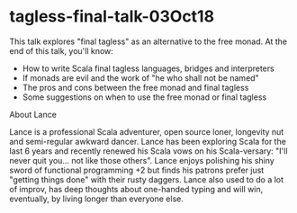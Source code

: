 # tagless-final-talk-03Oct18

This talk explores "final tagless" as an alternative to the free monad.
At the end of this talk, you'll know:
* How to write Scala final tagless languages, bridges and interpreters
* If monads are evil and the work of "he who shall not be named"
* The pros and cons between the free monad and final tagless
* Some suggestions on when to use the free monad or final tagless

About Lance

Lance is a professional Scala adventurer, open source loner, longevity nut and semi-regular awkward dancer. Lance has been 
exploring Scala for the last 6 years and recently renewed his Scala vows on his Scala-versary: 
"I'll never quit you... not like those others". Lance enjoys polishing his shiny sword of functional programming +2 but 
finds his patrons prefer just "getting things done" with their rusty daggers. Lance also used to do a lot of improv, has 
deep thoughts about one-handed typing and will win, eventually, by living longer than everyone else.
